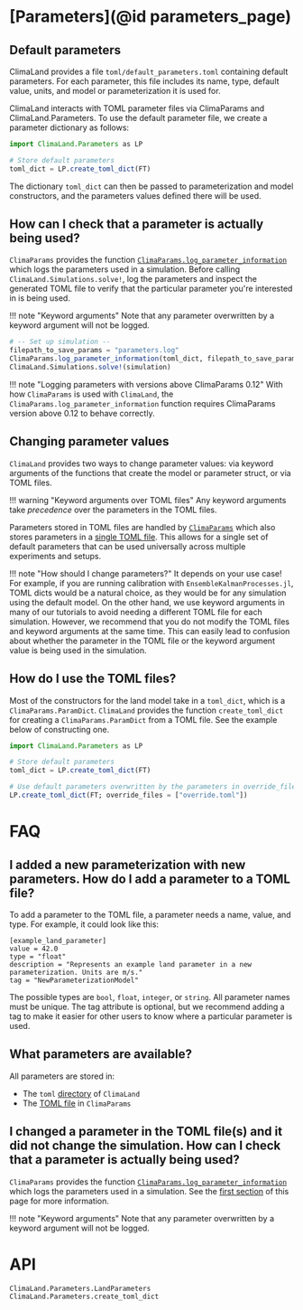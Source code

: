 # [Parameters](@id parameters_page)

## Default parameters
ClimaLand provides a file `toml/default_parameters.toml` containing default parameters.
For each parameter, this file includes its name, type, default value, units,
and model or parameterization it is used for.

ClimaLand interacts with TOML parameter files via ClimaParams and ClimaLand.Parameters.
To use the default parameter file, we create a parameter dictionary as follows:
```julia
import ClimaLand.Parameters as LP

# Store default parameters
toml_dict = LP.create_toml_dict(FT)
```
The dictionary `toml_dict` can then be passed to parameterization and model
constructors, and the parameters values defined there will be used.

## How can I check that a parameter is actually being used?

`ClimaParams` provides the function [`ClimaParams.log_parameter_information`](https://clima.github.io/ClimaParams.jl/dev/API/#ClimaParams.log_parameter_information)
which logs the parameters used in a simulation. Before calling
`ClimaLand.Simulations.solve!`, log the parameters and inspect the generated
TOML file to verify that the particular parameter you're interested in is being
used.

!!! note "Keyword arguments"
    Note that any parameter overwritten by a keyword argument will not be
    logged.

```julia
# -- Set up simulation --
filepath_to_save_params = "parameters.log"
ClimaParams.log_parameter_information(toml_dict, filepath_to_save_params)
ClimaLand.Simulations.solve!(simulation)
```

!!! note "Logging parameters with versions above ClimaParams 0.12"
    With how `ClimaParams` is used with `ClimaLand`, the
    `ClimaParams.log_parameter_information` function requires ClimaParams
    version above 0.12 to behave correctly.

## Changing parameter values

`ClimaLand` provides two ways to change parameter values: via keyword arguments
of the functions that create the model or parameter struct, or via TOML files.

!!! warning "Keyword arguments over TOML files"
    Any keyword arguments take *precedence* over the parameters in the TOML
    files.

Parameters stored in TOML files are handled by
[`ClimaParams`](https://github.com/CliMA/ClimaParams.jl) which also stores
parameters in a
[single TOML file](https://github.com/CliMA/ClimaParams.jl/blob/main/src/parameters.toml).
This allows for a single set of default parameters that can be used universally
across multiple experiments and setups.

!!! note "How should I change parameters?"
    It depends on your use case! For example, if you are running calibration
    with `EnsembleKalmanProcesses.jl`, TOML dicts would be a natural choice, as
    they would be for any simulation using the default model. On the other hand,
    we use keyword arguments in many of our tutorials to avoid needing a
    different TOML file for each simulation. However, we recommend that you do
    not modify the TOML files and keyword arguments at the same time. This can
    easily lead to confusion about whether the parameter in the TOML file or the
    keyword argument value is being used in the simulation.

## How do I use the TOML files?

Most of the constructors for the land model take in a `toml_dict`, which is a
`ClimaParams.ParamDict`. `ClimaLand` provides the function `create_toml_dict`
for creating a `ClimaParams.ParamDict` from a TOML file. See the example below
of constructing one.

```julia
import ClimaLand.Parameters as LP

# Store default parameters
toml_dict = LP.create_toml_dict(FT)

# Use default parameters overwritten by the parameters in override_files
LP.create_toml_dict(FT; override_files = ["override.toml"])

```

# FAQ

## I added a new parameterization with new parameters. How do I add a parameter to a TOML file?

To add a parameter to the TOML file, a parameter needs a name, value, and type.
For example, it could look like this:

```
[example_land_parameter]
value = 42.0
type = "float"
description = "Represents an example land parameter in a new parameterization. Units are m/s."
tag = "NewParameterizationModel"
```

The possible types are `bool`, `float`, `integer`, or `string`. All parameter
names must be unique. The tag attribute is optional, but we recommend adding
a tag to make it easier for other users to know where a particular parameter is
used.

## What parameters are available?

All parameters are stored in:
- The `toml` [directory](https://github.com/CliMA/ClimaLand.jl/tree/main/toml)
  of `ClimaLand`
- The [TOML file](https://github.com/CliMA/ClimaParams.jl/blob/main/src/parameters.toml)
  in `ClimaParams`

## I changed a parameter in the TOML file(s) and it did not change the simulation. How can I check that a parameter is actually being used?

`ClimaParams` provides the function [`ClimaParams.log_parameter_information`](https://clima.github.io/ClimaParams.jl/dev/API/#ClimaParams.log_parameter_information)
which logs the parameters used in a simulation. See the [first section](#How-can-I-check-that-a-parameter-is-actually-being-used?) of this
page for more information.

!!! note "Keyword arguments"
    Note that any parameter overwritten by a keyword argument will not be
    logged.

# API

```@docs
ClimaLand.Parameters.LandParameters
ClimaLand.Parameters.create_toml_dict
```
